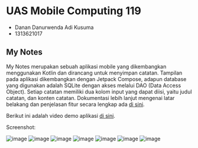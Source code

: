 # UAS Mobile Computing 119 

- Danan Danurwenda Adi Kusuma
- 1313621017

## My Notes

My Notes merupakan sebuah aplikasi mobile yang dikembangkan menggunakan Kotlin dan dirancang untuk menyimpan catatan. Tampilan pada aplikasi dikembangkan dengan Jetpack Compose, adapun database yang digunakan adalah SQLite dengan akses melalui DAO (Data Access Object). Setiap catatan memiliki dua kolom input yang dapat diisi, yaitu judul catatan, dan konten catatan. Dokumentasi lebih lanjut mengenai latar belakang dan penjelasan fitur secara lengkap ada [di sini](docs/Dokumentasi%20UAS%20Mobcom%20-%20Danan%20Danurwenda%20Adi%20Kusuma%20-%201313621017.pdf).

Berikut ini adalah video demo aplikasi [di sini](https://youtu.be/OQpYNwcEjUE).

Screenshot:

![image](https://github.com/danandak/My-Notes/assets/89507504/ed0a8447-077d-4e7b-9fa2-1855f784d172)
![image](https://github.com/danandak/My-Notes/assets/89507504/fa4ef846-b041-4879-85e3-6f0f635dc750)
![image](https://github.com/danandak/My-Notes/assets/89507504/09ee4834-e865-4e2c-b535-a9978d896a94)
![image](https://github.com/danandak/My-Notes/assets/89507504/b5bebe95-d50a-4044-88c6-a5caeedcd9a1)
![image](https://github.com/danandak/My-Notes/assets/89507504/d331ad61-350b-458c-b6dd-76c34e4df9d0)
![image](https://github.com/danandak/My-Notes/assets/89507504/8ba34470-a352-4be9-9308-de43ef3be28b)
![image](https://github.com/danandak/My-Notes/assets/89507504/afa493c2-bf32-4093-b8d3-2dec640c4ea2)
